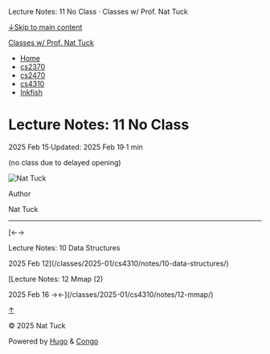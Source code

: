 Lecture Notes: 11 No Class · Classes w/ Prof. Nat Tuck



[↓Skip to main content](#main-content)

[Classes w/ Prof. Nat Tuck](/)

* [Home](/)
* [cs2370](/classes/2025-01/cs2370/)
* [cs2470](/classes/2025-01/cs2470/)
* [cs4310](/classes/2025-01/cs4310/)
* [Inkfish](https://inkfish.homework.quest/)

Lecture Notes: 11 No Class
==========================

2025 Feb 15·Updated: 2025 Feb 19·1 min

(no class due to delayed opening)

![Nat Tuck](/img/author.jpg)

Author

Nat Tuck

---

[←→

Lecture Notes: 10 Data Structures

2025 Feb 12](/classes/2025-01/cs4310/notes/10-data-structures/)

[Lecture Notes: 12 Mmap (2)

2025 Feb 16
→←](/classes/2025-01/cs4310/notes/12-mmap/)

[↑](#the-top "Scroll to top")

©
2025
Nat Tuck

Powered by [Hugo](https://gohugo.io/) & [Congo](https://github.com/jpanther/congo)